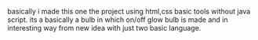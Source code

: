 basically i made this one the project using html,css basic tools without java script. its a basically a bulb in which
on/off glow bulb is made and in interesting way from new idea with just two basic language.
